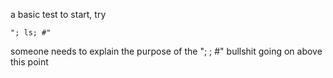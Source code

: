 a basic test to start, try
```
"; ls; #"
```

someone needs to explain the purpose of the "; ; #" bullshit going on above this point